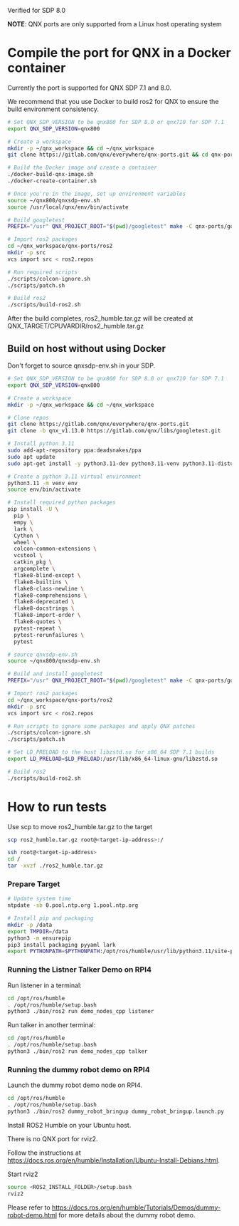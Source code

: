 Verified for SDP 8.0

**NOTE**: QNX ports are only supported from a Linux host operating system

# Compile the port for QNX in a Docker container

Currently the port is supported for QNX SDP 7.1 and 8.0.

We recommend that you use Docker to build ros2 for QNX to ensure the build environment consistency.

```bash
# Set QNX_SDP_VERSION to be qnx800 for SDP 8.0 or qnx710 for SDP 7.1
export QNX_SDP_VERSION=qnx800

# Create a workspace
mkdir -p ~/qnx_workspace && cd ~/qnx_workspace
git clone https://gitlab.com/qnx/everywhere/qnx-ports.git && cd qnx-ports

# Build the Docker image and create a container
./docker-build-qnx-image.sh
./docker-create-container.sh

# Once you're in the image, set up environment variables
source ~/qnx800/qnxsdp-env.sh
source /usr/local/qnx/env/bin/activate

# Build googletest
PREFIX="/usr" QNX_PROJECT_ROOT="$(pwd)/googletest" make -C qnx-ports/googletest install -j$(nproc)

# Import ros2 packages
cd ~/qnx_workspace/qnx-ports/ros2
mkdir -p src
vcs import src < ros2.repos

# Run required scripts
./scripts/colcon-ignore.sh
./scripts/patch.sh

# Build ros2
./scripts/build-ros2.sh
```

After the build completes, ros2_humble.tar.gz will be created at QNX_TARGET/CPUVARDIR/ros2_humble.tar.gz

## Build on host without using Docker

Don't forget to source qnxsdp-env.sh in your SDP.

```bash
# Set QNX_SDP_VERSION to be qnx800 for SDP 8.0 or qnx710 for SDP 7.1
export QNX_SDP_VERSION=qnx800

# Create a workspace
mkdir -p ~/qnx_workspace && cd ~/qnx_workspace

# Clone repos
git clone https://gitlab.com/qnx/everywhere/qnx-ports.git
git clone -b qnx_v1.13.0 https://gitlab.com/qnx/libs/googletest.git

# Install python 3.11
sudo add-apt-repository ppa:deadsnakes/ppa
sudo apt update
sudo apt-get install -y python3.11-dev python3.11-venv python3.11-distutils software-properties-common rename

# Create a python 3.11 virtual environment
python3.11 -m venv env
source env/bin/activate

# Install required python packages
pip install -U \
  pip \
  empy \
  lark \
  Cython \
  wheel \
  colcon-common-extensions \
  vcstool \
  catkin_pkg \
  argcomplete \
  flake8-blind-except \
  flake8-builtins \
  flake8-class-newline \
  flake8-comprehensions \
  flake8-deprecated \
  flake8-docstrings \
  flake8-import-order \
  flake8-quotes \
  pytest-repeat \
  pytest-rerunfailures \
  pytest

# source qnxsdp-env.sh
source ~/qnx800/qnxsdp-env.sh

# Build and install googletest
PREFIX="/usr" QNX_PROJECT_ROOT="$(pwd)/googletest" make -C qnx-ports/googletest install -j$(nproc)

# Import ros2 packages
cd ~/qnx_workspace/qnx-ports/ros2
mkdir -p src
vcs import src < ros2.repos

# Run scripts to ignore some packages and apply QNX patches
./scripts/colcon-ignore.sh
./scripts/patch.sh

# Set LD_PRELOAD to the host libzstd.so for x86_64 SDP 7.1 builds
export LD_PRELOAD=$LD_PRELOAD:/usr/lib/x86_64-linux-gnu/libzstd.so

# Build ros2
./scripts/build-ros2.sh
```

# How to run tests

Use scp to move ros2_humble.tar.gz to the target

```bash
scp ros2_humble.tar.gz root@<target-ip-address>:/
```

```bash
ssh root@<target-ip-address>
cd /
tar -xvzf ./ros2_humble.tar.gz
```

### Prepare Target

```bash
# Update system time
ntpdate -sb 0.pool.ntp.org 1.pool.ntp.org

# Install pip and packaging
mkdir -p /data
export TMPDIR=/data
python3 -m ensurepip
pip3 install packaging pyyaml lark
export PYTHONPATH=$PYTHONPATH:/opt/ros/humble/usr/lib/python3.11/site-packages/
```

### Running the Listner Talker Demo on RPI4

Run listener in a terminal:

```bash
cd /opt/ros/humble
. /opt/ros/humble/setup.bash
python3 ./bin/ros2 run demo_nodes_cpp listener
```

Run talker in another terminal:

```bash
cd /opt/ros/humble
. /opt/ros/humble/setup.bash
python3 ./bin/ros2 run demo_nodes_cpp talker
```

### Running the dummy robot demo on RPI4

Launch the dummy robot demo node on RPI4.
```bash
cd /opt/ros/humble
. /opt/ros/humble/setup.bash
python3 ./bin/ros2 dummy_robot_bringup dummy_robot_bringup.launch.py
```

Install ROS2 Humble on your Ubuntu host.

There is no QNX port for rviz2.

Follow the instructions at https://docs.ros.org/en/humble/Installation/Ubuntu-Install-Debians.html.

Start rviz2
```bash
source <ROS2_INSTALL_FOLDER>/setup.bash
rviz2
```

Please refer to https://docs.ros.org/en/humble/Tutorials/Demos/dummy-robot-demo.html for more details about the dummy robot demo.
